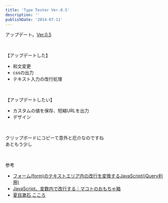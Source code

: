 ```yaml
---
title: 'Type Tester Ver.0.5'
description: ''
publishDate: '2014-07-11'
---
```


<p>アップデート。<a href="https://archive.yuheijotaki.com/demo/type_tester/0.5/">Ver.0.5</a></p>
<p>&nbsp;</p>
<p>【アップデートした】</p>
<ul>
<li>和文変更</li>
<li>cssの出力</li>
<li>テキスト入力の改行処理</li>
</ul>
<p>&nbsp;</p>
<p>【アップデートしたい】</p>
<ul>
<li>カスタムの値を保存、短縮URLを出力</li>
<li>デザイン</li>
</ul>
<p>&nbsp;</p>
<p>クリップボードにコピーて意外と厄介なのですね<br>
あともう少し</p>
<p>&nbsp;</p>
<p>参考</p>
<ul>
<li><a href="http://h2ham.seesaa.net/article/113278708.html">フォーム(form)のテキストエリア内の改行を変換するJavaScript(jQuery利用)</a></li>
<li><a href="http://piyopiyocs.blog115.fc2.com/blog-entry-582.html">JavaScript、変数内で改行する｜マコトのおもちゃ箱</a></li>
<li><a href="http://www.aozora.gr.jp/cards/000148/files/773_14560.html">夏目漱石 こころ</a></li>
</ul>
